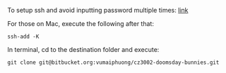 To setup ssh and avoid inputting password multiple times: [link](https://confluence.atlassian.com/bitbucket/set-up-ssh-for-git-728138079.html)

For those on Mac, execute the following after that:


```
ssh-add -K
```


In terminal, cd to the destination folder and execute:


```
git clone git@bitbucket.org:vumaiphuong/cz3002-doomsday-bunnies.git
```